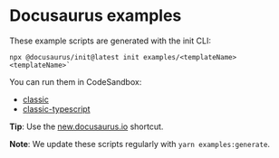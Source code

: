 # Docusaurus examples

These example scripts are generated with the init CLI:

```
npx @docusaurus/init@latest init examples/<templateName> <templateName>`
```

You can run them in CodeSandbox:

- [classic](https://codesandbox.io/s/github/facebook/docusaurus/tree/main/examples/classic)
- [classic-typescript](https://codesandbox.io/s/github/facebook/docusaurus/tree/main/examples/classic-typescript)

**Tip**: Use the [new.docusaurus.io](https://new.docusaurus.io) shortcut.

**Note**: We update these scripts regularly with `yarn examples:generate`.
